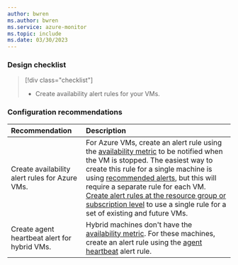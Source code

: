 ```yaml
---
author: bwren
ms.author: bwren
ms.service: azure-monitor
ms.topic: include
ms.date: 03/30/2023
---
```


### Design checklist

> [!div class="checklist"]
> - Create availability alert rules for your VMs.

### Configuration recommendations

| Recommendation | Description |
|:---|:---|
| Create availability alert rules for Azure VMs. | For Azure VMs, create an alert rule using the [availability metric](../vm/tutorial-monitor-vm-alert-availability.md) to be notified when the VM is stopped. The easiest way to create this rule for a single machine is using [recommended alerts](../vm/tutorial-monitor-vm-alert-recommended.md), but this will require a separate rule for each VM. [Create alert rules at the resource group or subscription level](../vm/monitor-virtual-machine-alerts.md#scaling-alert-rules) to use a single rule for a set of existing and future VMs.|
| Create agent heartbeat alert for hybrid VMs. | Hybrid machines don't have the [availability metric](../vm/tutorial-monitor-vm-alert-availability.md). For these machines, create an alert rule using the [agent heartbeat](../vm/monitor-virtual-machine-alerts.md#machine-unavailable) alert rule. |
